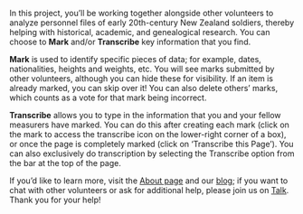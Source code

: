 In this project, you’ll be working together alongside other volunteers to analyze personnel files of early 20th-century New Zealand soldiers, thereby helping with historical, academic, and genealogical research. You can choose to **Mark** and/or **Transcribe** key information that you find.
 
**Mark** is used to identify specific pieces of data; for example, dates, nationalities, heights and weights, etc. You will see marks submitted by other volunteers, although you can hide these for visibility. If an item is already marked, you can skip over it! You can also delete others’ marks, which counts as a vote for that mark being incorrect.
 
**Transcribe** allows you to type in the information that you and your fellow measurers have marked. You can do this after creating each mark (click on the mark to access the transcribe icon on the lower-right corner of a box), or once the page is completely marked (click on ‘Transcribe this Page’). You can also exclusively do transcription by selecting the Transcribe option from the bar at the top of the page.

If you’d like to learn more, visit the <a target="_blank" href="http://www.measuringtheanzacs.org/#/about">About page</a> and our <a target="_blank" href="http://blog.measuringtheanzacs.org/">blog</a>; if you want to chat with other volunteers or ask for additional help, please join us on <a target="_blank" href="https://www.zooniverse.org/projects/zooniverse/measuring-the-anzacs/talk/">Talk</a>. Thank you for your help!